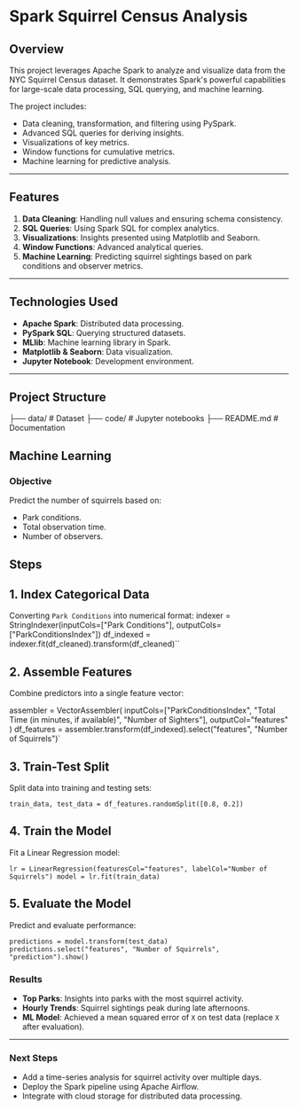 # Spark Squirrel Census Analysis

## Overview
This project leverages Apache Spark to analyze and visualize data from the NYC Squirrel Census dataset. It demonstrates Spark's powerful capabilities for large-scale data processing, SQL querying, and machine learning.

The project includes:
* Data cleaning, transformation, and filtering using PySpark.
* Advanced SQL queries for deriving insights.
* Visualizations of key metrics.
* Window functions for cumulative metrics.
* Machine learning for predictive analysis.

---

## Features
1. **Data Cleaning**: Handling null values and ensuring schema consistency.
2. **SQL Queries**: Using Spark SQL for complex analytics.
3. **Visualizations**: Insights presented using Matplotlib and Seaborn.
4. **Window Functions**: Advanced analytical queries.
5. **Machine Learning**: Predicting squirrel sightings based on park conditions and observer metrics.

---

## Technologies Used
* **Apache Spark**: Distributed data processing.
* **PySpark SQL**: Querying structured datasets.
* **MLlib**: Machine learning library in Spark.
* **Matplotlib & Seaborn**: Data visualization.
* **Jupyter Notebook**: Development environment.

---

## Project Structure

├── data/ # Dataset 
├── code/ # Jupyter notebooks 
├── README.md # Documentation 

## Machine Learning

### Objective
Predict the number of squirrels based on:
- Park conditions.
- Total observation time.
- Number of observers.

## Steps

## 1. Index Categorical Data
Converting `Park Conditions` into numerical format:
indexer = StringIndexer(inputCols=["Park Conditions"], outputCols=["ParkConditionsIndex"])
df_indexed = indexer.fit(df_cleaned).transform(df_cleaned)`` 

## 2\. Assemble Features

Combine predictors into a single feature vector:


assembler = VectorAssembler(
    inputCols=["ParkConditionsIndex", "Total Time (in minutes, if available)", "Number of Sighters"],
    outputCol="features"
)
df_features = assembler.transform(df_indexed).select("features", "Number of Squirrels")` 

## 3\. Train-Test Split

Split data into training and testing sets:

`train_data, test_data = df_features.randomSplit([0.8, 0.2])` 

## 4\. Train the Model

Fit a Linear Regression model:

`lr = LinearRegression(featuresCol="features", labelCol="Number of Squirrels")
model = lr.fit(train_data)` 

## 5\. Evaluate the Model

Predict and evaluate performance:


`predictions = model.transform(test_data)
predictions.select("features", "Number of Squirrels", "prediction").show()` 


### Results

*   **Top Parks**: Insights into parks with the most squirrel activity.
*   **Hourly Trends**: Squirrel sightings peak during late afternoons.
*   **ML Model**: Achieved a mean squared error of `X` on test data (replace `X` after evaluation).

* * *

### Next Steps

*   Add a time-series analysis for squirrel activity over multiple days.
*   Deploy the Spark pipeline using Apache Airflow.
*   Integrate with cloud storage for distributed data processing.

